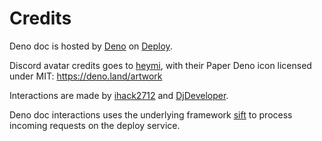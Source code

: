 # Credits

Deno doc is hosted by [Deno](https://deno.com) on
[Deploy](https://deno.com/deploy).

Discord avatar credits goes to [heymi](https://github.com/heymicodes), with
their Paper Deno icon licensed under MIT: https://deno.land/artwork

Interactions are made by [ihack2712](https://github.com/ihack2712) and
[DjDeveloper](https://github.com/DjDeveloperr).

Deno doc interactions uses the underlying framework
[sift](https://deno.land/x/sift) to process incoming requests on the deploy
service.
